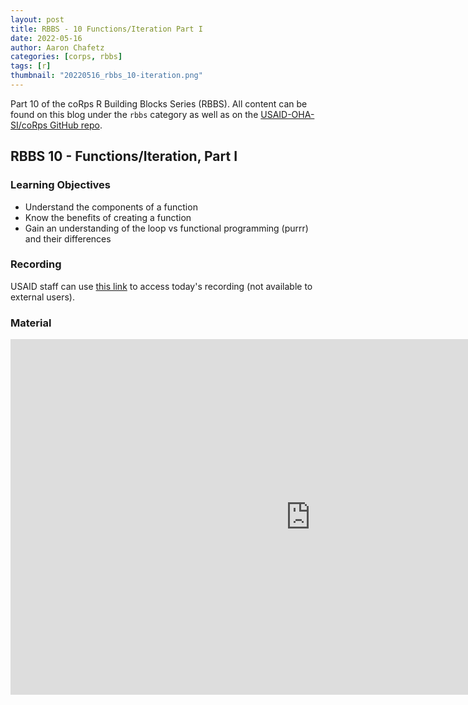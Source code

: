 ```yaml
---
layout: post
title: RBBS - 10 Functions/Iteration Part I
date: 2022-05-16
author: Aaron Chafetz
categories: [corps, rbbs]
tags: [r]
thumbnail: "20220516_rbbs_10-iteration.png"
---
```


Part 10 of the coRps R Building Blocks Series (RBBS). All content can be found on this blog under the `rbbs` category as well as on the [USAID-OHA-SI/coRps GitHub repo](https://github.com/USAID-OHA-SI/coRps).

## RBBS 10 - Functions/Iteration, Part I

### Learning Objectives
  - Understand the components of a function
  - Know the benefits of creating a function
  - Gain an understanding of the loop vs functional programming (purrr) and their differences

### Recording
USAID staff can use [this link](https://drive.google.com/file/d/1E8Ose6vY7wwRmWxufP59U-Kq2RCcEWnP/view?usp=sharing) to access today's recording (not available to external users).

### Material

<iframe src="https://docs.google.com/presentation/d/e/2PACX-1vQ7qy4APP0w7AmFnCWmipEOwCpLK6mijTcTnhyMM-GuRdU6bq1oebEOSxQsf9fbGa_By9KJEOFW-xAl/embed?start=false&loop=false&delayms=3000" frameborder="0" width="960" height="569" allowfullscreen="true" mozallowfullscreen="true" webkitallowfullscreen="true"></iframe>
